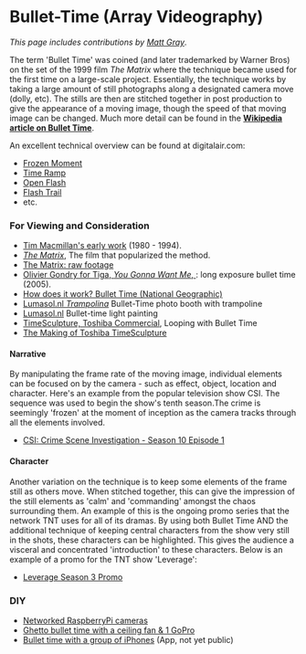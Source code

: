 # Bullet-Time (Array Videography)

*This page includes contributions by [Matt Gray](http://www.northeastern.edu/camd/theatre/people/matt-gray/)*. 

The term 'Bullet Time' was coined (and later trademarked by Warner Bros) on the set of the 1999 film *The Matrix* where the technique became used for the first time on a large-scale project. Essentially, the technique works by taking a large amount of still photographs along a designated camera move (dolly, etc). The stills are then are stitched together in post production to give the appearance of a moving image, though the speed of that moving image can be changed. Much more detail can be found in the **[Wikipedia article on Bullet Time](https://en.wikipedia.org/wiki/Bullet_time)**. 

An excellent technical overview can be found at digitalair.com:

* [Frozen Moment](http://www.digitalair.com/techniques/frozen_moment.html)
* [Time Ramp](http://www.digitalair.com/techniques/time_ramp.html)
* [Open Flash](http://www.digitalair.com/techniques/open_flash.html)
* [Flash Trail](http://www.digitalair.com/techniques/flash_trail.html)
* etc.

### For Viewing and Consideration

* [Tim Macmillan's early work](https://vimeo.com/6165108) (1980 - 1994).
* [*The Matrix*](https://www.youtube.com/watch?v=KNrSNcaYiZg), The film that popularized the method. 
* [The Matrix: raw footage](https://www.youtube.com/watch?v=bKEcElcTUMk)
* [Olivier Gondry for Tiga, *You Gonna Want Me*, ](https://vimeo.com/73638593): long exposure bullet time (2005).
* [How does it work? Bullet Time (National Geographic)](https://www.youtube.com/watch?v=OruWu1hZe9M)
* [Lumasol.nl *Trampolina*](https://vimeo.com/85672871) Bullet-Time photo booth with trampoline
* [Lumasol.nl](http://360player.nl/) Bullet-time light painting
* [TimeSculpture, Toshiba Commercial](http://www.youtube.com/watch?v=uvwYzXq4E5Q), Looping with Bullet Time
* [The Making of Toshiba TimeSculpture](https://www.youtube.com/watch?v=okxg1nNg0jY)

#### Narrative

By manipulating the frame rate of the moving image, individual elements can be focused on by the camera - such as effect, object, location and character. Here's an example from the popular television show CSI. The sequence was used to begin the show's tenth season.The crime is seemingly 'frozen' at the moment of inception as the camera tracks through all the elements involved. 

* [CSI: Crime Scene Investigation - Season 10 Episode 1](https://www.youtube.com/watch?v=R9qjdUlRs7Y)

#### Character 

Another variation on the technique is to keep some elements of the frame still as others move. When stitched together, this can give the impression of the still elements as 'calm' and 'commanding' amongst the chaos surrounding them. An example of this is the ongoing promo series that the network TNT uses for all of its dramas. By using both Bullet Time AND the additional technique of keeping central characters from the show very still in the shots, these characters can be highlighted. This gives the audience a visceral and concentrated 'introduction' to these characters. Below is an example of a promo for the TNT show 'Leverage':

* [Leverage Season 3 Promo](https://www.youtube.com/watch?v=l0nd63oPk9Q)

### DIY

* [Networked RaspberryPi cameras](https://www.youtube.com/watch?v=IqoA4HeBCQ4)
* [Ghetto bullet time with a ceiling fan & 1 GoPro](https://www.youtube.com/watch?v=OEd5lTmeAH8)
* [Bullet time with a group of iPhones](http://theawesomer.com/iphone-bullet-time/43560/) (App, not yet public)


